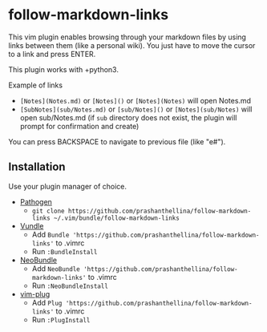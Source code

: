 # follow-markdown-links

This vim plugin enables browsing through your markdown files by using links between them (like a personal wiki). You just have to move the cursor to a link and press ENTER.

This plugin works with +python3.

Example of links

- `[Notes](Notes.md)` or `[Notes]()` or `[Notes](Notes)` will open Notes.md
- `[SubNotes](sub/Notes.md)` or `[sub/Notes]()` or `[Notes](sub/Notes)` will open sub/Notes.md (if `sub` directory does not exist, the plugin will prompt for confirmation and create)

You can press BACKSPACE to navigate to previous file (like "e#").

## Installation

Use your plugin manager of choice.

- [Pathogen](https://github.com/tpope/vim-pathogen)
  - `git clone https://github.com/prashanthellina/follow-markdown-links ~/.vim/bundle/follow-markdown-links`
- [Vundle](https://github.com/gmarik/vundle)
  - Add `Bundle 'https://github.com/prashanthellina/follow-markdown-links'` to .vimrc
  - Run `:BundleInstall`
- [NeoBundle](https://github.com/Shougo/neobundle.vim)
  - Add `NeoBundle 'https://github.com/prashanthellina/follow-markdown-links'` to .vimrc
  - Run `:NeoBundleInstall`
- [vim-plug](https://github.com/junegunn/vim-plug)
  - Add `Plug 'https://github.com/prashanthellina/follow-markdown-links'` to .vimrc
  - Run `:PlugInstall`
